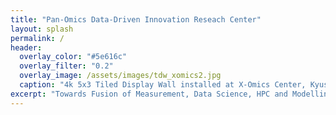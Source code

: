 ```yaml
---
title: "Pan-Omics Data-Driven Innovation Reseach Center"
layout: splash
permalink: /
header:
  overlay_color: "#5e616c"
  overlay_filter: "0.2"
  overlay_image: /assets/images/tdw_xomics2.jpg
  caption: "4k 5x3 Tiled Display Wall installed at X-Omics Center, Kyushu University"
excerpt: "Towards Fusion of Measurement, Data Science, HPC and Modelling for all disciplines"
---
```

